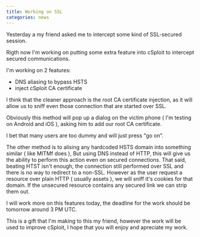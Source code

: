 ```yaml
---
title: Working on SSL
categories: news
---
```


Yesterday a my friend asked me to intercept some kind of SSL-secured session.

Rigth now I'm working on putting some extra feature into cSploit to intercept secured communications.

I'm working on 2 features:

<ul class="collection">
  <li class="collection-item">DNS aliasing to bypass HSTS</li>
  <li class="collection-item">inject cSploit CA certificate</li>
</ul>

I think that the cleaner approach is the root CA certificate injection,
as it will allow us to sniff even those connection that are started over SSL.

Obviously this method will pop up a dialog on the victim phone ( I'm testing on Android and iOS ),
asking him to add our root CA certificate.

I bet that many users are too dummy and will just press "go on".

The other method is to alising any hardcoded HSTS domain into something similar ( like MITMf does ),
But using DNS instead of HTTP, this will give us the ability to perform this action even on secured connections.
That said, beating HTST isn't enough, the connection still performed over SSL and there is no way to redirect to a non-SSL.
However as the user request a resource over plain HTTP ( usually assets ), we will sniff it's cookies for that domain.
If the unsecured resource contains any secured link we can strip them out.

I will work more on this features today, the deadline for the work should be tomorrow around 3 PM UTC.

This is a gift that I'm making to this my friend, however the work will be used to improve cSploit,
I hope that you will enjoy and apreciate my work.
